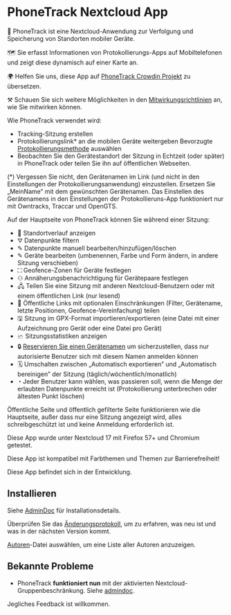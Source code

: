 # PhoneTrack Nextcloud App

📱 PhoneTrack ist eine Nextcloud-Anwendung zur Verfolgung und Speicherung von Standorten mobiler Geräte.

🗺 Sie erfasst Informationen von Protokollierungs-Apps auf Mobiltelefonen und zeigt diese dynamisch auf einer Karte an.

🌍 Helfen Sie uns, diese App auf [PhoneTrack Crowdin Projekt](https://crowdin.com/project/phonetrack) zu übersetzen.

⚒ Schauen Sie sich weitere Möglichkeiten in den [Mitwirkungsrichtlinien](https://gitlab.com/eneiluj/phonetrack-oc/blob/master/CONTRIBUTING.md) an, wie Sie mitwirken können.

Wie PhoneTrack verwendet wird:

* Tracking-Sitzung erstellen
* Protokollierungslink\* an die mobilen Geräte weitergeben Bevorzugte [Protokollierungsmethode](https://gitlab.com/eneiluj/phonetrack-oc/wikis/userdoc#logging-methods) auswählen
* Beobachten Sie den Gerätestandort der Sitzung in Echtzeit (oder später) in PhoneTrack oder teilen Sie ihn auf öffentlichen Webseiten.

(\*) Vergessen Sie nicht, den Gerätenamen im Link (und nicht in den Einstellungen der Protokollierungsanwendung) einzustellen. Ersetzen Sie „MeinName” mit dem gewünschten Gerätenamen. Das Einstellen des Gerätenamens in den Einstellungen der Protokollieruns-App funktioniert nur mit Owntracks, Traccar und OpenGTS.

Auf der Hauptseite von PhoneTrack können Sie während einer Sitzung:

* 📍 Standortverlauf anzeigen
* ⛛ Datenpunkte filtern
* ✎ Datenpunkte manuell bearbeiten/hinzufügen/löschen
* ✎ Geräte bearbeiten (umbenennen, Farbe und Form ändern, in andere Sitzung verschieben)
* ⛶ Geofence-Zonen für Geräte festlegen
* ⚇ Annäherungsbenachrichtigung für Gerätepaare festlegen
* 🖧 Teilen Sie eine Sitzung mit anderen Nextcloud-Benutzern oder mit einem öffentlichen Link (nur lesend)
* 🔗 Öffentliche Links mit optionalen Einschränkungen (Filter, Gerätename, letzte Positionen, Geofence-Vereinfachung) teilen
* 🖫 Sitzung im GPX-Format importieren/exportieren (eine Datei mit einer Aufzeichnung pro Gerät oder eine Datei pro Gerät)
* 🗠 Sitzungsstatistiken anzeigen
* 🔒 [Reservieren Sie einen Gerätenamen](https://gitlab.com/eneiluj/phonetrack-oc/wikis/userdoc#device-name-reservation) um sicherzustellen, dass nur autorisierte Benutzer sich mit diesem Namen anmelden können
* 🗓 Umschalten zwischen „Automatisch exportieren” und „Automatisch bereinigen” der Sitzung (täglich/wöchentlich/monatlich)
* ◔ Jeder Benutzer kann wählen, was passieren soll, wenn die Menge der erlaubten Datenpunkte erreicht ist (Protokollierung unterbrechen oder ältesten Punkt löschen)

Öffentliche Seite und öffentlich gefilterte Seite funktionieren wie die Hauptseite, außer dass nur eine Sitzung angezeigt wird, alles schreibgeschützt ist und keine Anmeldung erforderlich ist.

Diese App wurde unter Nextcloud 17 mit Firefox 57+ und Chromium getestet.

Diese App ist kompatibel mit Farbthemen und Themen zur Barrierefreiheit!

Diese App befindet sich in der Entwicklung.

## Installieren

Siehe [AdminDoc](https://gitlab.com/eneiluj/phonetrack-oc/wikis/admindoc) für Installationsdetails.

Überprüfen Sie das [Änderungsprotokoll](https://gitlab.com/eneiluj/phonetrack-oc/blob/master/CHANGELOG.md#change-log), um zu erfahren, was neu ist und was in der nächsten Version kommt.

[Autoren](https://gitlab.com/eneiluj/phonetrack-oc/blob/master/AUTHORS.md#authors)-Datei auswählen, um eine Liste aller Autoren anzuzeigen.

## Bekannte Probleme

* PhoneTrack **funktioniert nun** mit der aktivierten Nextcloud-Gruppenbeschränkung. Siehe [admindoc](https://gitlab.com/eneiluj/phonetrack-oc/wikis/admindoc#issue-with-phonetrack-restricted-to-some-groups-in-nextcloud).

Jegliches Feedback ist willkommen.
